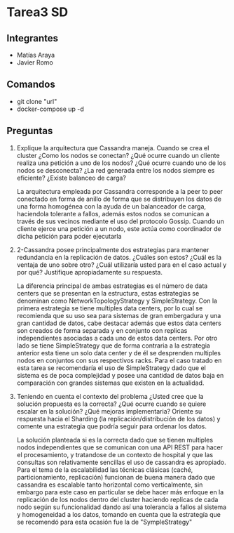 # Tarea3 SD

## Integrantes 

- Matías Araya
- Javier Romo

## Comandos 

- git clone "url"
- docker-compose up -d


## Preguntas

1. Explique la arquitectura que Cassandra maneja. Cuando se crea el cluster ¿Como los nodos se conectan? 
¿Qué ocurre cuando un cliente realiza una petición a uno de los nodos? ¿Qué ocurre cuando uno de los nodos se desconecta? 
¿La red generada entre los nodos siempre es eficiente? ¿Existe balanceo de carga?

    La arquitectura empleada por Cassandra corresponde a la peer to peer conectado en forma de anillo de forma que se distribuyen los datos de una forma 
    homogénea con la ayuda de un balanceador de carga, haciendola tolerante a fallos, además estos nodos se comunican a través de sus vecinos mediante el uso 
    del protocolo Gossip. Cuando un cliente ejerce una petición a un nodo, este actúa como coordinador de dicha petición para poder ejecutarla 

2. 2-Cassandra posee principalmente dos estrategias para mantener redundancia en la replicación de datos. ¿Cuáles son estos? 
¿Cuál es la ventaja de uno sobre otro? ¿Cuál utilizaría usted para en el caso actual y por qué? Justifique 
apropiadamente su respuesta.

    La diferencia principal de ambas estrategias  es el número de data centers que se presentan en la estructura, estas estrategias
    se denominan como NetworkTopologyStrategy y SimpleStrategy.
    Con la primera estrategia se tiene multiples data centers, por lo cual se recomienda que su uso sea para sistemas 
    de gran embergadura y una gran cantidad de datos, cabe destacar además que estos data centers son creados de forma separada
    y en conjunto con replicas independientes asociadas a cada uno de estos data centers.
    Por otro lado se tiene SimpleStrategy que de forma contraria a la estrategia anterior esta tiene un solo data center y de
    él se desprenden multiples nodos en conjuntos con sus respectivos racks.
    Para el caso tratado en esta tarea se recomendaría el uso de SimpleStrategy dado que el sistema es de poca complejidad 
    y posee una cantidad de datos baja en comparación con grandes sistemas que existen en la actualidad.

3. Teniendo en cuenta el contexto del problema ¿Usted cree que la solución propuesta es la correcta? 
¿Qué ocurre cuando se quiere escalar en la solución? ¿Qué mejoras implementaria? 
Oriente su respuesta hacia el Sharding (la replicación/distribución de los datos) y comente una estrategia que 
podría seguir para ordenar los datos.

    La solución planteada si es la correcta dado que se tienen multiples nodos independientes que se comunican con una API REST
    para hacer el procesamiento, y tratandose de un contexto de hospital y que las consultas son relativamente 
    sencillas el uso de cassandra es apropiado. Para el tema de la escalabilidad las técnicas clásicas 
    (caché, particionamiento, replicación) funcionan de buena manera dado que cassandra es escalable tanto horizontal como 
    verticalmente, sin embargo para este caso en particular se debe hacer más enfoque en la replicación de los nodos dentro 
    del cluster haciendo replicas de cada nodo según su funcionalidad dando así una tolerancia a fallos al sistema y homogeneidad
    a los datos, tomando en cuenta que la estrategía que se recomendó para esta ocasión fue la de "SympleStrategy"
